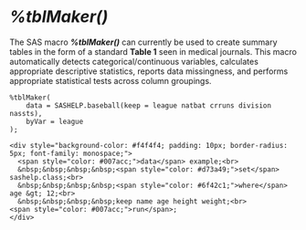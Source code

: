 # _%tblMaker()_

The SAS macro **_%tblMaker()_** can currently be used to create summary tables in the form of a standard **Table 1** seen in medical journals. This macro automatically detects categorical/continuous variables, calculates appropriate descriptive statistics, reports data missingness, and performs appropriate statistical tests across column groupings. 

```sas
%tblMaker(
	data = SASHELP.baseball(keep = league natbat crruns division nassts),
	byVar = league
);
```

```sas
<div style="background-color: #f4f4f4; padding: 10px; border-radius: 5px; font-family: monospace;">
  <span style="color: #007acc;">data</span> example;<br>
  &nbsp;&nbsp;&nbsp;&nbsp;<span style="color: #d73a49;">set</span> sashelp.class;<br>
  &nbsp;&nbsp;&nbsp;&nbsp;<span style="color: #6f42c1;">where</span> age &gt; 12;<br>
  &nbsp;&nbsp;&nbsp;&nbsp;keep name age height weight;<br>
<span style="color: #007acc;">run</span>;
</div>
```
